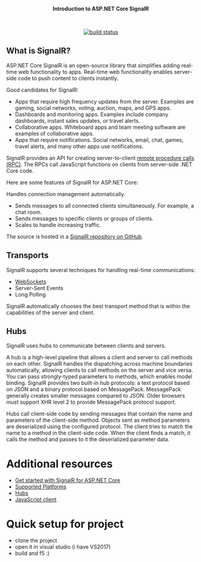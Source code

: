 <p align="center">
 <strong> Introduction to ASP.NET Core SignalR </strong>
</p>
<br>
<p align="center">
    <a href="https://travis-ci.org/dvcs/gitignore"><img src="https://img.shields.io/travis/dvcs/gitignore.svg?longCache=true&style=flat-square" alt="build status"></a>
</p>


## What is SignalR?
ASP.NET Core SignalR is an open-source library that simplifies adding real-time web functionality to apps. Real-time web functionality enables server-side code to push content to clients instantly.

Good candidates for SignalR:

 - Apps that require high frequency updates from the server. Examples are gaming, social networks, voting, auction, maps, and GPS apps.
 - Dashboards and monitoring apps. Examples include company dashboards, instant sales updates, or travel alerts.
 - Collaborative apps. Whiteboard apps and team meeting software are examples of collaborative apps.
 - Apps that require notifications. Social networks, email, chat, games, travel alerts, and many other apps use notifications.


SignalR provides an API for creating server-to-client [remote procedure calls (RPC)](https://wikipedia.org/wiki/Remote_procedure_call). The RPCs call JavaScript functions on clients from server-side .NET Core code.

Here are some features of SignalR for ASP.NET Core:

Handles connection management automatically.
 - Sends messages to all connected clients simultaneously. For example, a chat room.
 - Sends messages to specific clients or groups of clients.
 - Scales to handle increasing traffic.

The source is hosted in a [SignalR repository on GitHub](https://github.com/aspnet/AspNetCore/tree/master/src/SignalR).

## Transports
SignalR supports several techniques for handling real-time communications:

 - [WebSockets](https://tools.ietf.org/html/rfc7118)
 - Server-Sent Events
 - Long Polling

SignalR automatically chooses the best transport method that is within the capabilities of the server and client.


## Hubs

SignalR uses hubs to communicate between clients and servers.

A hub is a high-level pipeline that allows a client and server to call methods on each other. SignalR handles the dispatching across machine boundaries automatically, allowing clients to call methods on the server and vice versa. You can pass strongly-typed parameters to methods, which enables model binding. SignalR provides two built-in hub protocols: a text protocol based on JSON and a binary protocol based on MessagePack. MessagePack generally creates smaller messages compared to JSON. Older browsers must support XHR level 2 to provide MessagePack protocol support.

Hubs call client-side code by sending messages that contain the name and parameters of the client-side method. Objects sent as method parameters are deserialized using the configured protocol. The client tries to match the name to a method in the client-side code. When the client finds a match, it calls the method and passes to it the deserialized parameter data.


# Additional resources
- [Get started with SignalR for ASP.NET Core](https://docs.microsoft.com/en-us/aspnet/core/tutorials/signalr?view=aspnetcore-2.2)
- [Supported Platforms](https://docs.microsoft.com/en-us/aspnet/core/signalr/supported-platforms?view=aspnetcore-2.2)
- [Hubs](https://docs.microsoft.com/en-us/aspnet/core/signalr/hubs?view=aspnetcore-2.2)
- [JavaScript client](https://docs.microsoft.com/en-us/aspnet/core/signalr/javascript-client?view=aspnetcore-2.2)

# Quick setup for project
- clone the project
- open it in visual studio (i have VS2017)
- build and f5 :)
